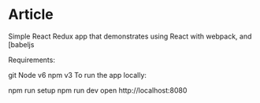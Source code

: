 # Article

Simple React Redux app that demonstrates using React with webpack, and [babeljs

Requirements:

git
Node v6
npm v3
To run the app locally:

npm run setup
npm run dev
open http://localhost:8080
